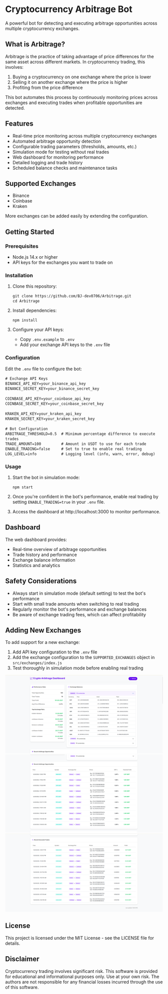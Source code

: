 # Cryptocurrency Arbitrage Bot

A powerful bot for detecting and executing arbitrage opportunities across multiple cryptocurrency exchanges.

## What is Arbitrage?

Arbitrage is the practice of taking advantage of price differences for the same asset across different markets. In cryptocurrency trading, this involves:

1. Buying a cryptocurrency on one exchange where the price is lower
2. Selling it on another exchange where the price is higher
3. Profiting from the price difference

This bot automates this process by continuously monitoring prices across exchanges and executing trades when profitable opportunities are detected.

## Features

- Real-time price monitoring across multiple cryptocurrency exchanges
- Automated arbitrage opportunity detection
- Configurable trading parameters (thresholds, amounts, etc.)
- Simulation mode for testing without real trades
- Web dashboard for monitoring performance
- Detailed logging and trade history
- Scheduled balance checks and maintenance tasks

## Supported Exchanges

- Binance
- Coinbase
- Kraken

More exchanges can be added easily by extending the configuration.

## Getting Started

### Prerequisites

- Node.js 14.x or higher
- API keys for the exchanges you want to trade on

### Installation

1. Clone this repository:
   ```
   git clone https://github.com/BJ-dev0706/Arbitrage.git
   cd Arbitrage
   ```

2. Install dependencies:
   ```
   npm install
   ```

3. Configure your API keys:
   - Copy `.env.example` to `.env`
   - Add your exchange API keys to the `.env` file

### Configuration

Edit the `.env` file to configure the bot:

```
# Exchange API Keys
BINANCE_API_KEY=your_binance_api_key
BINANCE_SECRET_KEY=your_binance_secret_key

COINBASE_API_KEY=your_coinbase_api_key
COINBASE_SECRET_KEY=your_coinbase_secret_key

KRAKEN_API_KEY=your_kraken_api_key
KRAKEN_SECRET_KEY=your_kraken_secret_key

# Bot Configuration
ARBITRAGE_THRESHOLD=0.5  # Minimum percentage difference to execute trades
TRADE_AMOUNT=100         # Amount in USDT to use for each trade
ENABLE_TRADING=false     # Set to true to enable real trading
LOG_LEVEL=info           # Logging level (info, warn, error, debug)
```

### Usage

1. Start the bot in simulation mode:
   ```
   npm start
   ```

2. Once you're confident in the bot's performance, enable real trading by setting `ENABLE_TRADING=true` in your `.env` file.

3. Access the dashboard at http://localhost:3000 to monitor performance.

## Dashboard

The web dashboard provides:

- Real-time overview of arbitrage opportunities
- Trade history and performance
- Exchange balance information
- Statistics and analytics

## Safety Considerations

- Always start in simulation mode (default setting) to test the bot's performance
- Start with small trade amounts when switching to real trading
- Regularly monitor the bot's performance and exchange balances
- Be aware of exchange trading fees, which can affect profitability

## Adding New Exchanges

To add support for a new exchange:

1. Add API key configuration to the `.env` file
2. Add the exchange configuration to the `SUPPORTED_EXCHANGES` object in `src/exchanges/index.js`
3. Test thoroughly in simulation mode before enabling real trading


![Cover Image](/assets/1.png)
![Cover Image](/assets/2.png)
![Cover Image](/assets/3.png)

## License

This project is licensed under the MIT License - see the LICENSE file for details.

## Disclaimer

Cryptocurrency trading involves significant risk. This software is provided for educational and informational purposes only. Use at your own risk. The authors are not responsible for any financial losses incurred through the use of this software. 